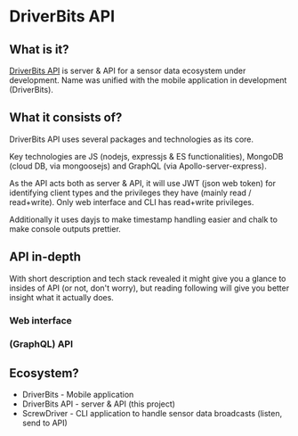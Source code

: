 
# DriverBits API

## What is it?

[DriverBits API][note1] is server & API for a sensor data ecosystem under development. Name was unified with the mobile application in development (DriverBits).

## What it consists of?

DriverBits API uses several packages and technologies as its core.

Key technologies are JS (nodejs, expressjs & ES functionalities), MongoDB (cloud DB, via mongoosejs) and GraphQL (via Apollo-server-express).

As the API acts both as server & API, it will use JWT (json web token) for identifying client types and the privileges they have (mainly read / read+write). Only web interface and CLI has read+write privileges.

Additionally it uses dayjs to make timestamp handling easier and chalk to make console outputs prettier.

## API in-depth

With short description and tech stack revealed it might give you a glance to insides of API (or not, don't worry), but reading following will give you better insight what it actually does.

### Web interface

### (GraphQL) API

## Ecosystem?

- DriverBits - Mobile application
- DriverBits API - server & API (this project)
- ScrewDriver - CLI application to handle sensor data broadcasts (listen, send to API)

[note1]: ## "Not to be confused with _DriverBits_, see section 'Ecosystem?'"